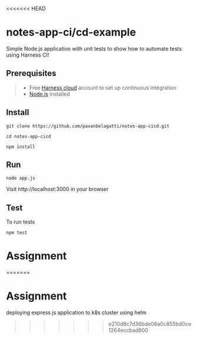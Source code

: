 <<<<<<< HEAD
# notes-app-ci/cd-example
Simple Node.js application with unit tests to show how to automate tests using Harness CI!

## Prerequisites
> - Free [Harness cloud](https://www.harness.io/products/continuous-integration?utm_source=internal&utm_medium=social&utm_campaign=devadvocacy&utm_content=pavan_notes_article&utm_term=get-started) account to set up continuous integration 
> - [Node.js](https://nodejs.org/en/download/) installed 

## Install
```
git clone https://github.com/pavanbelagatti/notes-app-cicd.git 
```
```
cd notes-app-cicd
```
```
npm install
```

## Run
```
node app.js
```
Visit http://localhost:3000 in your browser

## Test
To run tests
```
npm test
```
# Assignment
=======
# Assignment
deploying express js application to k8s cluster using helm 
>>>>>>> e210d8c7d36bde06a0c855bd0ce1264eccbad800
